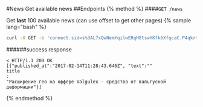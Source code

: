 #News
Get available news
##Endpoints
{% method %}
####`GET /news`

Get **last** 100 available news (can use offset to get other pages)
{% sample lang="bash" %}
```bash
curl -X GET -b 'connect.sid=s%3AL7xQwNemYqilwERqH8tswYKfk6XfqcaC.P4qkrt3mUix3Dw6A2ze7Z9phswc%2FHIKqGYZ4YJyLYE0' -v http://dashboard.everad.com/v2/news?offset=100
```
######success response
```
< HTTP/1.1 200 OK
[{"published_at":"2017-02-14T11:28:43.646Z", "text":""
title
:
"Расширение гео на оффере Valgulex - средство от вальгусной деформации"}]
```
{% endmethod %}
